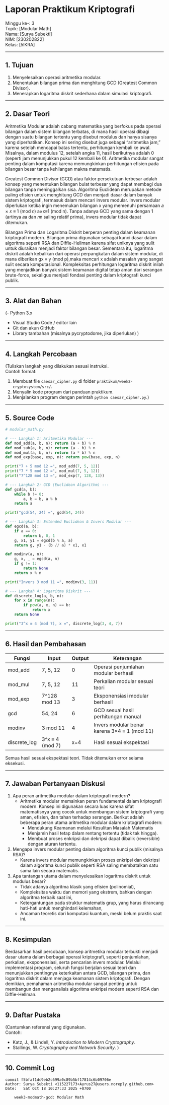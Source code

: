 # Laporan Praktikum Kriptografi
Minggu ke-: 3  
Topik: [Modular Math]  
Nama: [Surya Subekti]  
NIM: [230202822]  
Kelas: [5IKRA]  

---

## 1. Tujuan
1. Menyelesaikan operasi aritmetika modular.
2. Menentukan bilangan prima dan menghitung GCD (Greatest Common Divisor).
3. Menerapkan logaritma diskrit sederhana dalam simulasi kriptografi.

---

## 2. Dasar Teori
Aritmetika Modular adalah cabang matematika yang berfokus pada operasi bilangan dalam sistem bilangan terbatas, di mana hasil operasi dibagi dengan suatu bilangan tertentu yang disebut modulus dan hanya sisanya yang diperhatikan. Konsep ini sering disebut juga sebagai “aritmetika jam,” karena setelah mencapai batas tertentu, perhitungan kembali ke awal. Misalnya, dalam modulus 12, setelah angka 11, hasil berikutnya adalah 0 (seperti jam menunjukkan pukul 12 kembali ke 0). Aritmetika modular sangat penting dalam komputasi karena memungkinkan perhitungan efisien pada bilangan besar tanpa kehilangan makna matematis.

Greatest Common Divisor (GCD) atau faktor persekutuan terbesar adalah konsep yang menentukan bilangan bulat terbesar yang dapat membagi dua bilangan tanpa meninggalkan sisa. Algoritma Euclidean merupakan metode paling efisien untuk menghitung GCD dan menjadi dasar dalam banyak sistem kriptografi, termasuk dalam mencari invers modular. Invers modular diperlukan ketika ingin menemukan bilangan 
 x yang memenuhi persamaan 𝑎 × 𝑥 ≡ 1 (mod 𝑛) a×x≡1 (mod n). Tanpa adanya GCD yang sama dengan 1 (artinya 𝑎a dan 𝑛n saling relatif prima), invers modular tidak dapat ditemukan.

Bilangan Prima dan Logaritma Diskrit berperan penting dalam keamanan kriptografi modern. Bilangan prima digunakan sebagai kunci dasar dalam algoritma seperti RSA dan Diffie-Hellman karena sifat uniknya yang sulit untuk diuraikan menjadi faktor bilangan besar. Sementara itu, logaritma diskrit adalah kebalikan dari operasi perpangkatan dalam sistem modular, di mana diberikan gx ≡ y (mod p),maka mencari
x adalah masalah yang sangat sulit secara komputasional. Kompleksitas perhitungan logaritma diskrit inilah yang menjadikan banyak sistem keamanan digital tetap aman dari serangan brute-force, sekaligus menjadi fondasi penting dalam kriptografi kunci publik. 

---

## 3. Alat dan Bahan
(- Python 3.x  
- Visual Studio Code / editor lain  
- Git dan akun GitHub  
- Library tambahan (misalnya pycryptodome, jika diperlukan)  )

---

## 4. Langkah Percobaan
(Tuliskan langkah yang dilakukan sesuai instruksi.  
Contoh format:
1. Membuat file `caesar_cipher.py` di folder `praktikum/week2-cryptosystem/src/`.
2. Menyalin kode program dari panduan praktikum.
3. Menjalankan program dengan perintah `python caesar_cipher.py`.)

---

## 5. Source Code
```python
# modular_math.py

# --- Langkah 1: Aritmetika Modular ---
def mod_add(a, b, n): return (a + b) % n
def mod_sub(a, b, n): return (a - b) % n
def mod_mul(a, b, n): return (a * b) % n
def mod_exp(base, exp, n): return pow(base, exp, n)

print("7 + 5 mod 12 =", mod_add(7, 5, 12))
print("7 * 5 mod 12 =", mod_mul(7, 5, 12))
print("7^128 mod 13 =", mod_exp(7, 128, 13))

# --- Langkah 2: GCD (Euclidean Algorithm) ---
def gcd(a, b):
    while b != 0:
        a, b = b, a % b
    return a

print("gcd(54, 24) =", gcd(54, 24))

# --- Langkah 3: Extended Euclidean & Invers Modular ---
def egcd(a, b):
    if a == 0:
        return b, 0, 1
    g, x1, y1 = egcd(b % a, a)
    return g, y1 - (b // a) * x1, x1

def modinv(a, n):
    g, x, _ = egcd(a, n)
    if g != 1:
        return None
    return x % n

print("Invers 3 mod 11 =", modinv(3, 11))

# --- Langkah 4: Logaritma Diskrit ---
def discrete_log(a, b, n):
    for x in range(n):
        if pow(a, x, n) == b:
            return x
    return None

print("3^x ≡ 4 (mod 7), x =", discrete_log(3, 4, 7))
```


---

## 6. Hasil dan Pembahasan

| Fungsi | Input | Output | Keterangan |
|---------|--------|---------|------------|
| mod_add | 7, 5, 12 | 0 | Operasi penjumlahan modular berhasil |
| mod_mul | 7, 5, 12 | 11 | Perkalian modular sesuai teori |
| mod_exp | 7^128 mod 13 | 3 | Eksponensiasi modular berhasil |
| gcd | 54, 24 | 6 | GCD sesuai hasil perhitungan manual |
| modinv | 3 mod 11 | 4 | Invers modular benar karena 3×4 ≡ 1 (mod 11) |
| discrete_log | 3^x ≡ 4 (mod 7) | x=4 | Hasil sesuai ekspektasi |

Semua hasil sesuai ekspektasi teori. Tidak ditemukan error selama eksekusi.

---

## 7. Jawaban Pertanyaan Diskusi
1. Apa peran aritmetika modular dalam kriptografi modern?
   - Aritmetika modular memainkan peran fundamental dalam kriptografi modern. Konsep ini digunakan secara luas karena sifat matematisnya yang cocok untuk membangun sistem kriptografi yang aman, efisien, dan tahan terhadap serangan. Berikut adalah beberapa peran utama aritmetika modular dalam kriptografi modern:
        - Mendukung Keamanan melalui Kesulitan Masalah Matematis
        - Menjamin hasil tetap dalam rentang tertentu (tidak tak hingga).
        - Membuat proses enkripsi dan dekripsi dapat dibalik (reversible) dengan aturan tertentu.
3. Mengapa invers modular penting dalam algoritma kunci publik (misalnya RSA)?
   - Karena invers modular memungkinkan proses enkripsi dan dekripsi dalam algoritma kunci publik seperti RSA saling membatalkan satu sama lain secara matematis.
5. Apa tantangan utama dalam menyelesaikan logaritma diskrit untuk modulus besar?
   - Tidak adanya algoritma klasik yang efisien (polinomial),
   - Kompleksitas waktu dan memori yang ekstrem, bahkan dengan algoritma terbaik saat ini,
   - Ketergantungan pada struktur matematis grup, yang harus dirancang hati-hati untuk menghindari kelemahan,
   - Ancaman teoretis dari komputasi kuantum, meski belum praktis saat ini.
---

## 8. Kesimpulan
Berdasarkan hasil percobaan, konsep aritmetika modular terbukti menjadi dasar utama dalam berbagai operasi kriptografi, seperti penjumlahan, perkalian, eksponensiasi, serta pencarian invers modular. Melalui implementasi program, seluruh fungsi berjalan sesuai teori dan menunjukkan pentingnya keterkaitan antara GCD, bilangan prima, dan logaritma diskrit dalam menjaga keamanan sistem kriptografi. Dengan demikian, pemahaman aritmetika modular sangat penting untuk membangun dan menganalisis algoritma enkripsi modern seperti RSA dan Diffie-Hellman.

---

## 9. Daftar Pustaka
(Cantumkan referensi yang digunakan.  
Contoh:  
- Katz, J., & Lindell, Y. *Introduction to Modern Cryptography*.  
- Stallings, W. *Cryptography and Network Security*.  )

---

## 10. Commit Log
```
commit f5bfaf1dc9eb2c699a0c89b5bf17814c6b09706e
Author: Surya Subekti <115227173+Ayrus27@users.noreply.github.com>
Date:   Sat Oct 18 10:27:33 2025 +0700

    week3-modmath-gcd: Modular Math
```
